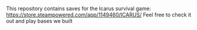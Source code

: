 This repository contains saves for the Icarus survival game: https://store.steampowered.com/app/1149460/ICARUS/
Feel free to check it out and play bases we built
